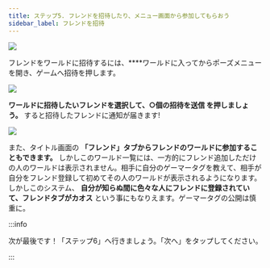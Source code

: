 ```yaml
---
title: ステップ5. フレンドを招待したり、メニュー画面から参加してもらおう
sidebar_label: フレンドを招待
---
```

![](https://cdn-ak.f.st-hatena.com/images/fotolife/s/sasigume/20210208/20210208095022.jpg)

フレンドをワールドに招待するには、****ワールドに入ってからポーズメニューを開き、ゲームへ招待を押します。

![](https://cdn-ak.f.st-hatena.com/images/fotolife/s/sasigume/20210208/20210208095025.png)

**ワールドに招待したいフレンドを選択して、○個の招待を送信 を押しましょう。** すると招待したフレンドに通知が届きます!

![](https://cdn-ak.f.st-hatena.com/images/fotolife/s/sasigume/20210208/20210208095045.jpg)

また、タイトル画面の **「フレンド」タブからフレンドのワールドに参加することもできます。** しかしこのワールド一覧には、一方的にフレンド追加しただけの人のワールドは表示されません。相手に自分のゲーマータグを教えて、相手が自分をフレンド登録して初めてその人のワールドが表示されるようになります。 しかしこのシステム、 **自分が知らぬ間に色々な人にフレンドに登録されていて、フレンドタブがカオス** という事にもなりえます。ゲーマータグの公開は慎重に。

:::info

次が最後です！「ステップ6」へ行きましょう。「次へ」をタップしてください。

:::
